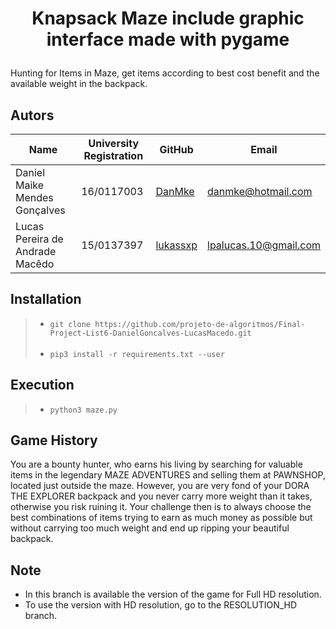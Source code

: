 # <p align="center"> Knapsack Maze include graphic interface made with pygame </p>

Hunting for Items in Maze, get items according to best cost benefit and the available weight in the backpack.

## Autors

| Name  | University Registration  | GitHub | Email |
|---|---|---|---|
| Daniel Maike Mendes Gonçalves  | 16/0117003  | [DanMke](https://github.com/DanMke) | danmke@hotmail.com |
| Lucas Pereira de Andrade Macêdo  | 15/0137397  | [lukassxp](https://github.com/lukassxp) | lpalucas.10@gmail.com |

## Installation

> * ``` git clone https://github.com/projeto-de-algoritmos/Final-Project-List6-DanielGoncalves-LucasMacedo.git ``` <br> <br>
> * ``` pip3 install -r requirements.txt --user ```

## Execution

> * ```python3 maze.py```

## Game History

You are a bounty hunter, who earns his living by searching for valuable items in the legendary MAZE ADVENTURES and selling them at PAWNSHOP, located just outside the maze. However, you are very fond of your DORA THE EXPLORER backpack and you never carry more weight than it takes, otherwise you risk ruining it.
Your challenge then is to always choose the best combinations of items trying to earn as much money as possible but without carrying too much weight and end up ripping your beautiful backpack.

## Note

* In this branch is available the version of the game for Full HD resolution.
* To use the version with HD resolution, go to the RESOLUTION_HD branch.
